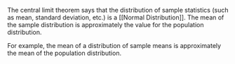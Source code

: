 The central limit theorem says that the distribution of sample statistics (such as mean, standard deviation, etc.) is a [[Normal Distribution]]. The mean of the sample distribution is approximately the value for the population distribution. 

For example, the mean of a distribution of sample means is approximately the mean of the population distribution.